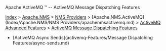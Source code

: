 Apache ActiveMQ ™ -- ActiveMQ Message Dispatching Features 

[Index](index.html) > [Apache.NMS](Index/apacheIndex/Overview/nms.md) > [NMS Providers](Index/Apache.NMS/nms-providers.md) > [Apache.NMS.ActiveMQ](Index/Apache.NMS/NMS Providers/apachenmsactivemq.md) > [ActiveMQ Advanced Features](activemq-advanced-features.md) > [ActiveMQ Message Dispatching Features](activemq-FeaturesFeatures/Features/message-dispatching-features.md)

*   [ActiveMQ Async Sends](activemq-Features/Message Dispatching Features/async-sends.md)


